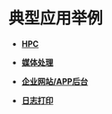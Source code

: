# 典型应用举例<a name="sfs_01_0051"></a>

-   **[HPC](HPC.md)**  

-   **[媒体处理](媒体处理.md)**  

-   **[企业网站/APP后台](企业网站-APP后台.md)**  

-   **[日志打印](日志打印.md)**  


